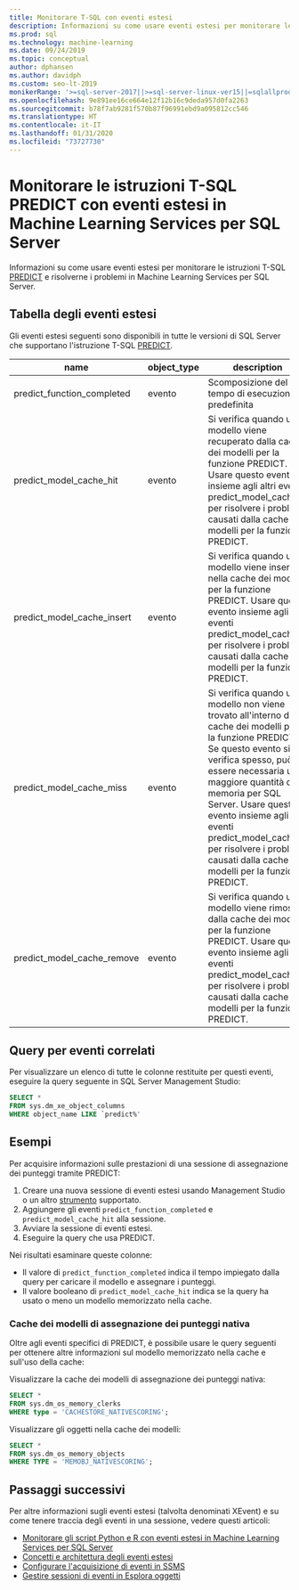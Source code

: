 ```yaml
---
title: Monitorare T-SQL con eventi estesi
description: Informazioni su come usare eventi estesi per monitorare le istruzioni T-SQL PREDICT e risolverne i problemi in Machine Learning Services per SQL Server.
ms.prod: sql
ms.technology: machine-learning
ms.date: 09/24/2019
ms.topic: conceptual
author: dphansen
ms.author: davidph
ms.custom: seo-lt-2019
monikerRange: '>=sql-server-2017||>=sql-server-linux-ver15||=sqlallproducts-allversions'
ms.openlocfilehash: 9e891ee16ce664e12f12b16c9deda957d0fa2263
ms.sourcegitcommit: b78f7ab9281f570b87f96991ebd9a095812cc546
ms.translationtype: HT
ms.contentlocale: it-IT
ms.lasthandoff: 01/31/2020
ms.locfileid: "73727730"
---
```

# <a name="monitor-predict-t-sql-statements-with-extended-events-in-sql-server-machine-learning-services"></a>Monitorare le istruzioni T-SQL PREDICT con eventi estesi in Machine Learning Services per SQL Server

Informazioni su come usare eventi estesi per monitorare le istruzioni T-SQL [PREDICT](../../t-sql/queries/predict-transact-sql.md) e risolverne i problemi in Machine Learning Services per SQL Server.

## <a name="table-of-extended-events"></a>Tabella degli eventi estesi

Gli eventi estesi seguenti sono disponibili in tutte le versioni di SQL Server che supportano l'istruzione T-SQL [PREDICT](https://docs.microsoft.com/sql/t-sql/queries/predict-transact-sql). 

|name |object_type|description| 
|----|----|----|
|predict_function_completed |evento  |Scomposizione del tempo di esecuzione predefinita|
|predict_model_cache_hit |evento|Si verifica quando un modello viene recuperato dalla cache dei modelli per la funzione PREDICT. Usare questo evento insieme agli altri eventi predict_model_cache_* per risolvere i problemi causati dalla cache dei modelli per la funzione PREDICT.|
|predict_model_cache_insert |evento  |   Si verifica quando un modello viene inserito nella cache dei modelli per la funzione PREDICT. Usare questo evento insieme agli altri eventi predict_model_cache_* per risolvere i problemi causati dalla cache dei modelli per la funzione PREDICT.    |
|predict_model_cache_miss   |evento|Si verifica quando un modello non viene trovato all'interno della cache dei modelli per la funzione PREDICT. Se questo evento si verifica spesso, può essere necessaria una maggiore quantità di memoria per SQL Server. Usare questo evento insieme agli altri eventi predict_model_cache_* per risolvere i problemi causati dalla cache dei modelli per la funzione PREDICT.|
|predict_model_cache_remove |evento| Si verifica quando un modello viene rimosso dalla cache dei modelli per la funzione PREDICT. Usare questo evento insieme agli altri eventi predict_model_cache_* per risolvere i problemi causati dalla cache dei modelli per la funzione PREDICT.|

## <a name="query-for-related-events"></a>Query per eventi correlati

Per visualizzare un elenco di tutte le colonne restituite per questi eventi, eseguire la query seguente in SQL Server Management Studio:

```sql
SELECT * 
FROM sys.dm_xe_object_columns 
WHERE object_name LIKE `predict%'
```

## <a name="examples"></a>Esempi

Per acquisire informazioni sulle prestazioni di una sessione di assegnazione dei punteggi tramite PREDICT:

1. Creare una nuova sessione di eventi estesi usando Management Studio o un altro [strumento](https://docs.microsoft.com/sql/relational-databases/extended-events/extended-events-tools) supportato.
2. Aggiungere gli eventi `predict_function_completed` e `predict_model_cache_hit` alla sessione.
3. Avviare la sessione di eventi estesi.
4. Eseguire la query che usa PREDICT.

Nei risultati esaminare queste colonne:

+ Il valore di `predict_function_completed` indica il tempo impiegato dalla query per caricare il modello e assegnare i punteggi.
+ Il valore booleano di `predict_model_cache_hit` indica se la query ha usato o meno un modello memorizzato nella cache. 

### <a name="native-scoring-model-cache"></a>Cache dei modelli di assegnazione dei punteggi nativa

Oltre agli eventi specifici di PREDICT, è possibile usare le query seguenti per ottenere altre informazioni sul modello memorizzato nella cache e sull'uso della cache:

Visualizzare la cache dei modelli di assegnazione dei punteggi nativa:

```sql
SELECT *
FROM sys.dm_os_memory_clerks
WHERE type = 'CACHESTORE_NATIVESCORING';
```

Visualizzare gli oggetti nella cache dei modelli:

```sql
SELECT *
FROM sys.dm_os_memory_objects
WHERE TYPE = 'MEMOBJ_NATIVESCORING';
```

## <a name="next-steps"></a>Passaggi successivi

Per altre informazioni sugli eventi estesi (talvolta denominati XEvent) e su come tenere traccia degli eventi in una sessione, vedere questi articoli:

+ [Monitorare gli script Python e R con eventi estesi in Machine Learning Services per SQL Server](extended-events.md)
+ [Concetti e architettura degli eventi estesi](https://docs.microsoft.com/sql/relational-databases/extended-events/extended-events)
+ [Configurare l'acquisizione di eventi in SSMS](https://docs.microsoft.com/sql/relational-databases/extended-events/quick-start-extended-events-in-sql-server)
+ [Gestire sessioni di eventi in Esplora oggetti](https://docs.microsoft.com/sql/relational-databases/extended-events/manage-event-sessions-in-the-object-explorer)
